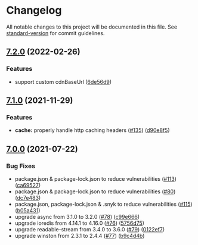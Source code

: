 # Changelog

All notable changes to this project will be documented in this file. See [standard-version](https://github.com/conventional-changelog/standard-version) for commit guidelines.

## [7.2.0](https://github.com/godaddy/warehouse.ai/compare/7.1.0...7.2.0) (2022-02-26)


### Features

* support custom cdnBaseUrl ([6de56d9](https://github.com/godaddy/warehouse.ai/commit/6de56d9a2506b569fcb66061713e3a22685afa3c))

## [7.1.0](https://github.com/godaddy/warehouse.ai/compare/7.0.0...7.1.0) (2021-11-29)


### Features

* **cache:** properly handle http caching headers ([#135](https://github.com/godaddy/warehouse.ai/issues/135)) ([d90e8f5](https://github.com/godaddy/warehouse.ai/commit/d90e8f5e53396cdd5ee6149d9c0fdff7de400830))

## [7.0.0](https://github.com/godaddy/warehouse.ai/compare/6.4.0...7.0.0) (2021-07-22)


### Bug Fixes

* package.json & package-lock.json to reduce vulnerabilities ([#113](https://github.com/godaddy/warehouse.ai/issues/113)) ([ca69527](https://github.com/godaddy/warehouse.ai/commit/ca69527b302d101d9ff294ec8f6efdb3403e707d))
* package.json & package-lock.json to reduce vulnerabilities ([#80](https://github.com/godaddy/warehouse.ai/issues/80)) ([dc7e483](https://github.com/godaddy/warehouse.ai/commit/dc7e483721d13c97fc52b33d3a06398254f90bfa))
* package.json, package-lock.json & .snyk to reduce vulnerabilities ([#115](https://github.com/godaddy/warehouse.ai/issues/115)) ([b05a431](https://github.com/godaddy/warehouse.ai/commit/b05a4317128c43604324efca63f95aaad7ba0ce1))
* upgrade async from 3.1.0 to 3.2.0 ([#78](https://github.com/godaddy/warehouse.ai/issues/78)) ([c99e666](https://github.com/godaddy/warehouse.ai/commit/c99e666dc4727cfe1062072a4ac45310ebde1e41))
* upgrade ioredis from 4.14.1 to 4.16.0 ([#76](https://github.com/godaddy/warehouse.ai/issues/76)) ([5756d75](https://github.com/godaddy/warehouse.ai/commit/5756d7535db24fe2ee7b5a69184b96b6930fc7ed))
* upgrade readable-stream from 3.4.0 to 3.6.0 ([#79](https://github.com/godaddy/warehouse.ai/issues/79)) ([0122ef7](https://github.com/godaddy/warehouse.ai/commit/0122ef7c28694a8161c3c18782a43d7779f695f6))
* upgrade winston from 2.3.1 to 2.4.4 ([#77](https://github.com/godaddy/warehouse.ai/issues/77)) ([b9c4d4b](https://github.com/godaddy/warehouse.ai/commit/b9c4d4b0a1379d9345023586521bbeaa9db2f545))

